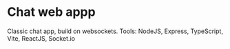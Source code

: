 # Chat web appp
Classic chat app, build on websockets.
Tools: NodeJS, Express, TypeScript, Vite, ReactJS, Socket.io
